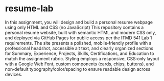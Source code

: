 # resume-lab
In this assignment, you will design and build a personal resume webpage using only HTML and CSS (no JavaScript)
This repository contains a personal resume website, built with semantic HTML and modern CSS only, and deployed via GitHub Pages for public access per the ITMD 541 Lab 1 requirements. The site presents a polished, mobile‑friendly profile with a professional headshot, accessible alt text, and clearly organized sections for Summary, Experience, Projects, Skills, Certifications, and Education to match the assignment rubric. Styling employs a responsive, CSS‑only layout with a Google Web Font, custom components (cards, chips, buttons), and non‑default typography/color/spacing to ensure readable design across devices.